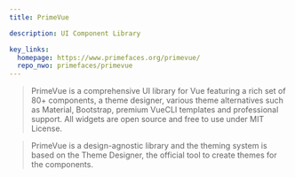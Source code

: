```yaml
---
title: PrimeVue

description: UI Component Library

key_links: 
  homepage: https://www.primefaces.org/primevue/
  repo_nwo: primefaces/primevue
---
```


> PrimeVue is a comprehensive UI library for Vue featuring a rich set of 80+ components, a theme designer, various theme alternatives such as Material, Bootstrap, premium VueCLI templates and professional support. All widgets are open source and free to use under MIT License.

> PrimeVue is a design-agnostic library and the theming system is based on the Theme Designer, the official tool to create themes for the components. 
